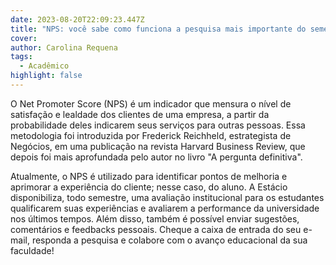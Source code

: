 ```yaml
---
date: 2023-08-20T22:09:23.447Z
title: "NPS: você sabe como funciona a pesquisa mais importante do semestre?"
cover: 
author: Carolina Requena
tags:
  - Acadêmico
highlight: false
---
```

O Net Promoter Score (NPS) é um indicador que mensura o nível de satisfação e lealdade dos clientes de uma empresa, a partir da probabilidade deles indicarem seus serviços para outras pessoas. Essa metodologia foi introduzida por Frederick Reichheld, estrategista de Negócios, em uma publicação na revista Harvard Business Review, que depois foi mais aprofundada pelo autor no livro "A pergunta definitiva".

Atualmente, o NPS é utilizado para identificar pontos de melhoria e aprimorar a experiência do cliente; nesse caso, do aluno. A Estácio disponibiliza, todo semestre, uma avaliação institucional para os estudantes qualificarem suas experiências e avaliarem a performance da universidade nos últimos tempos. Além disso, também é possível enviar sugestões, comentários e feedbacks pessoais. Cheque a caixa de entrada do seu e-mail, responda a pesquisa e colabore com o avanço educacional da sua faculdade!